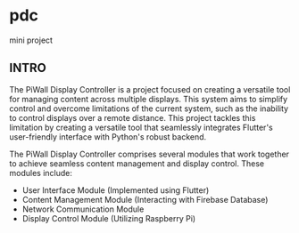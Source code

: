 # pdc

mini project

## INTRO

The PiWall Display Controller is a project focused on creating a versatile tool for managing content across multiple displays. 
This system aims to simplify control and overcome limitations of the current system, such as the inability to control displays over a remote distance. 
This project tackles this limitation by creating a versatile tool that seamlessly integrates Flutter's user-friendly interface with Python's robust backend.  

The PiWall Display Controller comprises several modules that work together to achieve seamless content management and display control. These modules include:

- User Interface Module (Implemented using Flutter)
- Content Management Module (Interacting with   Firebase Database)
- Network Communication Module
- Display Control Module (Utilizing Raspberry Pi)
